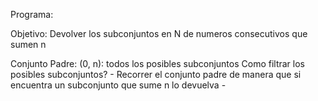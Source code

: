 Programa:

Objetivo: Devolver los subconjuntos en N de numeros consecutivos que sumen n

Conjunto Padre: (0, n): todos los posibles subconjuntos
Como filtrar los posibles subconjuntos?
	- Recorrer el conjunto padre de manera
	que si encuentra un subconjunto que sume n lo devuelva
	- 
